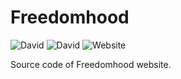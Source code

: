 # Freedomhood

![David](https://img.shields.io/david/dev/matteobertoldo/freedomhood) ![David](https://img.shields.io/david/matteobertoldo/freedomhood) ![Website](https://img.shields.io/website?url=https%3A%2F%2Fmatteobertoldo.github.io%2Ffreedomhood%2F)

Source code of Freedomhood website.
